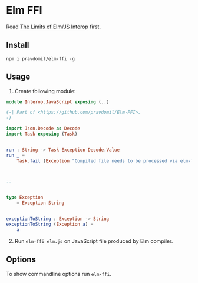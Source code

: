 # Elm FFI

Read [The Limits of Elm/JS Interop](https://guide.elm-lang.org/interop/limits.html) first.

## Install

`npm i pravdomil/elm-ffi -g`

## Usage

1. Create following module:

```elm
module Interop.JavaScript exposing (..)

{-| Part of <https://github.com/pravdomil/Elm-FFI>.
-}

import Json.Decode as Decode
import Task exposing (Task)


run : String -> Task Exception Decode.Value
run _ =
    Task.fail (Exception "Compiled file needs to be processed via elm-ffi command.")



--


type Exception
    = Exception String


exceptionToString : Exception -> String
exceptionToString (Exception a) =
    a
```

2. Run `elm-ffi elm.js` on JavaScript file produced by Elm compiler.

## Options

To show commandline options run `elm-ffi`.
